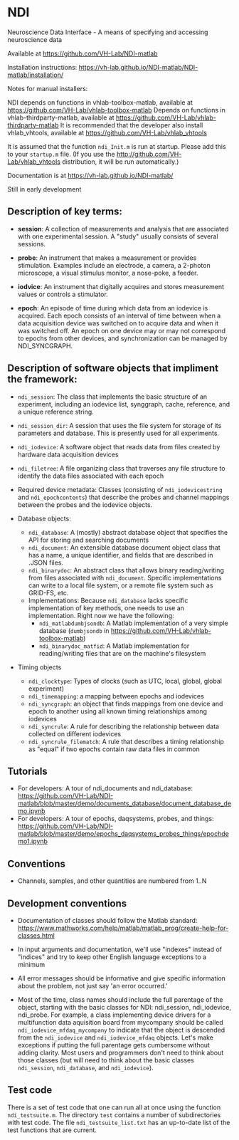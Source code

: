 # NDI
Neuroscience Data Interface - A means of specifying and accessing neuroscience data

Available at https://github.com/VH-Lab/NDI-matlab

Installation instructions: https://vh-lab.github.io/NDI-matlab/NDI-matlab/installation/

Notes for manual installers: 

NDI depends on functions in vhlab-toolbox-matlab, available at https://github.com/VH-Lab/vhlab-toolbox-matlab
Depends on functions in vhlab-thirdparty-matlab, available at https://github.com/VH-Lab/vhlab-thirdparty-matlab
It is recommended that the developer also install vhlab_vhtools, available at https://github.com/VH-Lab/vhlab_vhtools

It is assumed that the function `ndi_Init.m` is run at startup. Please add this to your `startup.m` file. (If you use the http://github.com/VH-Lab/vhlab_vhtools distribution, it will be run automatically.)

Documentation is at https://vh-lab.github.io/NDI-matlab/

Still in early development

## Description of key terms:

- **session**: A collection of measurements and analysis that are associated with one experimental session. A "study" usually consists of several sessions.

- **probe**: An instrument that makes a measurement or provides stimulation. Examples include an electrode, a camera, a 2-photon microscope, a visual stimulus monitor, a nose-poke, a feeder.

- **iodvice**: An instrument that digitally acquires and stores measurement values or controls a stimulator.

- **epoch**: An episode of time during which data from an iodevice is acquired. Each epoch consists of an interval of time between when a data acquisition device was switched on to acquire data and when it was switched off. An epoch on one device may or may not correspond to epochs from other devices, and synchronization can be managed by NDI_SYNCGRAPH.


## Description of software objects that impliment the framework:

- `ndi_session`: The class that implements the basic structure of an experiment, including an iodevice list, synggraph, cache, reference, and a unique reference string.

- `ndi_session_dir`: A session that uses the file system for storage of its parameters and database. This is presently used for all experiments.

- `ndi_iodevice`: A software object that reads data from files created by hardware data acquisition devices

- `ndi_filetree`: A file organizing class that traverses any file structure to identify the data files associated with each epoch

- Required device metadata: Classes (consisting of `ndi_iodevicestring` and `ndi_epochcontents`) that describe the probes and channel mappings between the probes and the iodevice objects.

- Database objects:
   - `ndi_database`: A (mostly) abstract database object that specifies the API for storing and searching documents
   - `ndi_document`: An extensible database document object class that has a name, a unique identifier, and fields that are described in .JSON files.
   - `ndi_binarydoc`: An abstract class that allows binary reading/writing from files associated with `ndi_document`. Specific implementations can write to a local file system, or a remote file system such as GRID-FS, etc. 
   - Implementations: Because `ndi_database` lacks specific implementation of key methods, one needs to use an implementation. Right now we have the following:
      - `ndi_matlabdumbjsondb`: A Matlab implementation of a very simple database (`dumbjsondb` in https://github.com/VH-Lab/vhlab-toolbox-matlab)
      - `ndi_binarydoc_matfid`: A Matlab implementation for reading/writing files that are on the machine's filesystem

- Timing objects
   - `ndi_clocktype`: Types of clocks (such as UTC, local, global, global experiment)
   - `ndi_timemapping`: a mapping between epochs and iodevices
   - `ndi_syncgraph`: an object that finds mappings from one device and epoch to another using all known timing relationships among iodevices
   - `ndi_syncrule`: A rule for describing the relationship between data collected on different iodevices
   - `ndi_syncrule_filematch`: A rule that describes a timing relationship as "equal" if two epochs contain raw data files in common

## Tutorials

- For developers: A tour of ndi_documents and ndi_database: https://github.com/VH-Lab/NDI-matlab/blob/master/demo/documents_database/document_database_demo.ipynb
- For developers: A tour of epochs, daqsystems, probes, and things: https://github.com/VH-Lab/NDI-matlab/blob/master/demo/epochs_daqsystems_probes_things/epochdemo1.ipynb

## Conventions

- Channels, samples, and other quantities are numbered from 1..N

## Development conventions

- Documentation of classes should follow the Matlab standard: https://www.mathworks.com/help/matlab/matlab_prog/create-help-for-classes.html

- In input arguments and documentation, we'll use "indexes" instead of "indices" and try to keep other English language exceptions to a minimum

- All error messages should be informative and give specific information about the problem, not just say 'an error occurred.'

- Most of the time, class names should include the full parentage of the object, starting with the basic classes for NDI: ndi_session, ndi_iodevice, ndi_probe. For example, a class implementing device drivers for a multifunction data aquisition board from mycompany should be called `ndi_iodevice_mfdaq_mycompany` to indicate that the object is descended from the `ndi_iodevice` and `ndi_iodevice_mfdaq` objects. Let's make exceptions if putting the full parentage gets cumbersome without adding clarity. Most users and programmers don't need to think about those classes (but will need to think about the basic classes `ndi_session`, `ndi_database`, and `ndi_iodevice`).

## Test code

There is a set of test code that one can run all at once using the function `ndi_testsuite.m`. The directory `test` contains a number of subdirectories with test code. The file `ndi_testsuite_list.txt` has an up-to-date list of the test functions that are current.
